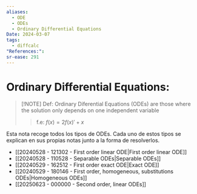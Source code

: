 ```yaml
---
aliases:
  - ODE
  - ODEs
  - Ordinary Differential Equations
Date: 2024-03-07
tags:
  - diffcalc
"References:": 
sr-ease: 291
---
```

# Ordinary Differential Equations: 

> [!NOTE] Def: 
> Ordinary Diferential Equations (ODEs) are those where the solution only depends on one independent variable 
> 
>> f.e: $f(x) = 2f(x)' + x$

Esta nota recoge todos los tipos de ODEs. Cada uno de estos tipos se explican en sus propias notas junto a la forma de resolverlos. 

+ [[20240528 - 121302 - First order linear  ODE|First order linear ODE]]
+ [[20240528 - 110528 - Separable ODEs|Separable ODEs]]
+ [[20240529 - 162512 - First order exact ODE|Exact ODE]]
+ [[20240529 - 180146 - First order, homogeneous, substitutions ODEs|Homogeneous ODEs]]
+  [[20250623 - 000000 - Second order, linear ODEs]]
